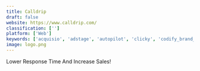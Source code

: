 ```yaml
---
title: Calldrip
draft: false 
website: https://www.calldrip.com/
classification: ['']
platform: ['Web']
keywords: ['acquisio', 'adstage', 'autopilot', 'clicky', 'codify_brand_builder', 'firsthive', 'iqlect', 'interstate', 'jumplead', 'open_web_analytics', 'optkit', 'orbtr', 'shareaholic', 'tapclicks', 'zendesk_chat', 'productboard']
image: logo.png
---
```

Lower Response Time And Increase Sales!